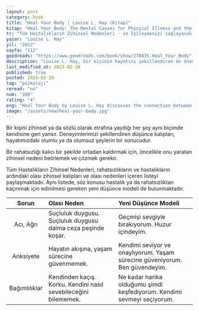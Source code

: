 ```yaml
---
layout: post
category: book
title: "Heal Your Body | Louise L. Hay (Kitap)"
kitap: "Heal Your Body: The Mental Causes for Physical Illness and the Metaphysical Way to Overcome Them"
tr: "Tüm Hastalıkların Zihinsel Nedenleri - ve İyileşmenizi sağlayacak Düşünce Modelleri"
yazar: "Louise L. Hay"
yil: "2012"
sayfa: "112"
goodreads: "https://www.goodreads.com/book/show/270435.Heal_Your_Body"
description: "Louise L. Hay, bir kişinin hayatını şekillendiren en önemli unsurun aklından geçen düşünceler olduğunu vurguluyor ve düşüncelerin sağlığı nasıl etkilediğini anlatıyor."
last_modified_at: 2023-02-20
published: true
posted: 2023-02-20
tag: "psikoloji"
reread: "no"
num: "309"
rating: "4"
eng: "Heal Your Body by Louise L. Hay discusses the connection between the mind and body as well as how our ideas and emotions can impact our physical health. Hay provides a thorough list of prevalent illnesses and their underlying emotional causes while offering affirmations and visualisation techniques to encourage healing and constructive transformation. The book encourages readers to take responsibility for their health and well-being, and to use the power of their thoughts and beliefs to create a healthy and fulfilling life."
image: "/assets/new/heal-your-body.jpg"
---
```


Bir kişini zihinsel ya da sözlü olarak etrafına yaydığı her şey aynı biçimde kendisine geri yansır. Deneyimlerimizi şekillendiren düşünce kalıpları, hayatımızdaki olumlu ya da olumsuz şeylerin bir sonucudur.

Bir rahatsızlığı kalıcı bir şekilde ortadan kaldırmak için, öncelikle onu yaratan zihinsel nedeni belirlemek ve çözmek gerekir.

Tüm Hastalıkların Zihinsel Nedenleri, rahatsızlıkların ve hastalıkların ardındaki olası zihinsel kalıpları ve olası nedenleri içeren listeyi paylaşmaktadır. Aynı listede, söz konusu hastalık ya da rahatsızlıktan kaçınmak için edinilmesi gereken yeni düşünce modeli de bulunmaktadır.

|     Sorun     | Olası Neden                                                     | Yeni Düşünce Modeli                                                         |
| :-----------: | :-------------------------------------------------------------- | :-------------------------------------------------------------------------- |
|   Acı, Ağrı   | Suçluluk duygusu. Suçluluk duygusu daima ceza peşinde koşar.    | Geçmişi sevgiyle bırakıyorum. Huzur içindeyim.                              |
|   Anksiyete   | Hayatın akışına, yaşam sürecine güvenmemek.                     | Kendimi seviyor ve onaylıyorum. Yaşam sürecine güveniyorum. Ben güvendeyim. |
| Bağımlılıklar | Kendinden kaçış. Korku. Kendini nasıl sevebileceğini bilememek. | Ne kadar harika olduğumu şimdi keşfediyorum. Kendimi sevmeyi seçiyorum.     |
